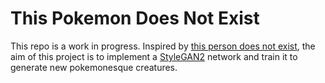 # This Pokemon Does Not Exist
This repo is a work in progress. Inspired by [this person does not exist](https://thispersondoesnotexist.com/), the aim of this project is to implement a [StyleGAN2](https://arxiv.org/abs/1912.04958) network and train it to generate new pokemonesque creatures.
